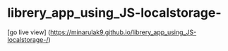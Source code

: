 # librery_app_using_JS-localstorage-

[go live view] (https://minarulak9.github.io/librery_app_using_JS-localstorage-/)
